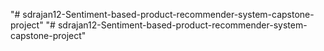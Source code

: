"# sdrajan12-Sentiment-based-product-recommender-system-capstone-project" 
"# sdrajan12-Sentiment-based-product-recommender-system-capstone-project" 
